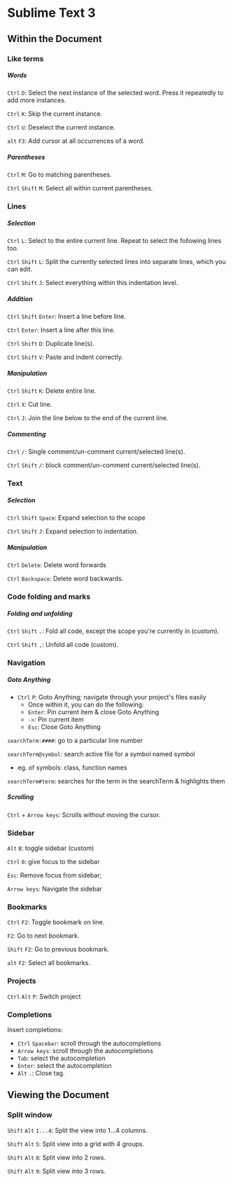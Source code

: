 # Sublime Text 3
## Within the Document

### Like terms

##### Words

`Ctrl` `D`: Select the next instance of the selected word. Press it repeatedly to add more instances.

`Ctrl` `K`: Skip the current instance.

`Ctrl` `U`: Deselect the current instance.

`alt` `F3`: Add cursor at all occurrences of a word.


##### Parentheses

`Ctrl` `M`: Go to matching parentheses.

`Ctrl` `Shift` `M`: Select all within current parentheses.



### Lines

##### Selection

`Ctrl` `L`: Select to the entire current line. Repeat to select the following lines too.

`Ctrl` `Shift` `L`: Split the currently selected lines into separate lines, which you can edit.

`Ctrl` `Shift` `J`: Select everything within this indentation level.


##### Addition

`Ctrl` `Shift` `Enter`: Insert a line before line.

`Ctrl` `Enter`: Insert a line after this line.

`Ctrl` `Shift` `D`: Duplicate line(s).

`Ctrl` `Shift` `V`: Paste and indent correctly.


##### Manipulation

`Ctrl` `Shift` `K`: Delete entire line.

`Ctrl` `X`: Cut line.

`Ctrl` `J`: Join the line below to the end of the current line.


##### Commenting

`Ctrl` `/`: Single comment/un-comment current/selected line(s).

`Ctrl` `Shift` `/`: block comment/un-comment current/selected line(s).



### Text

##### Selection

`Ctrl` `Shift` `Space`: Expand selection to the scope

`Ctrl` `Shift` `J`: Expand selection to indentation. 

##### Manipulation

`Ctrl` `Delete`: Delete word forwards

`Ctrl` `Backspace`: Delete word backwards.



### Code folding and marks

##### Folding and unfolding

`Ctrl` `Shift` `.`: Fold all code, except the scope you're currently in (custom).

`Ctrl` `Shift` `,`: Unfold all code (custom).



### Navigation

##### Goto Anything

* `Ctrl` `P`: Goto Anything; navigate through your project's files easily
    * Once within it, you can do the following:
    * `Enter`: Pin current item & close Goto Anything
    * `->`: Pin current item
    * `Esc`: Close Goto Anything

`searchTerm:####`: go to a particular line number

`searchTerm@symbol`: search active file for a symbol named symbol
* eg. of symbols: class, function names

`searchTerm#term`: searches for the term in the searchTerm & highlights them


##### Scrolling

`Ctrl` + `Arrow keys`: Scrolls without moving the cursor.



### Sidebar

`Alt` `B`: toggle sidebar (custom)

`Ctrl` `0`: give focus to the sidebar

`Esc`: Remove focus from sidebar;

`Arrow keys`: Navigate the sidebar



### Bookmarks

`Ctrl` `F2`: Toggle bookmark on line.

`F2`: Go to next bookmark.

`Shift` `F2`: Go to previous bookmark.

`alt` `F2`: Select all bookmarks.



### Projects

`Ctrl` `Alt` `P`: Switch project



### Completions

Insert completions:
* `Ctrl` `Spacebar`: scroll through the autocompletions
* `Arrow keys`: scroll through the autocompletions
* `Tab`: select the autocompletion
* `Enter`: select the autocompletion
* `Alt` `.`: Close tag.



## Viewing the Document

### Split window

`Shift` `Alt` `1...4`: Split the view into 1...4 columns.

`Shift` `Alt` `5`: Split view into a grid with 4 groups.

`Shift` `Alt` `8`: Split view into 2 rows.

`Shift` `Alt` `9`: Split view into 3 rows.
